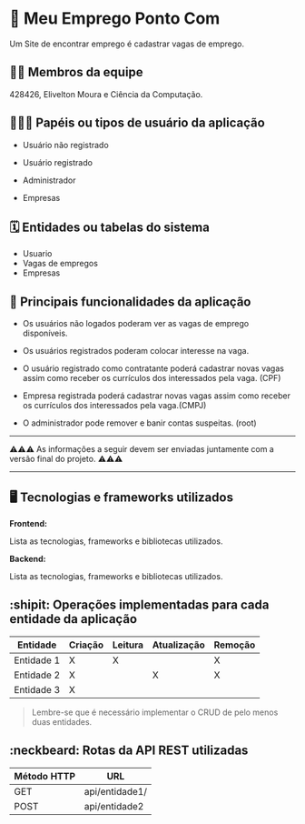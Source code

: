 # :checkered_flag: Meu Emprego Ponto Com 

Um Site de encontrar emprego é cadastrar vagas de emprego. 

## :technologist: Membros da equipe

428426, Elivelton Moura e Ciência da Computação.

## :people_holding_hands: Papéis ou tipos de usuário da aplicação

- Usuário não registrado

- Usuário registrado

- Administrador
- Empresas

## :spiral_calendar: Entidades ou tabelas do sistema

* Usuario
* Vagas de empregos
* Empresas

## :triangular_flag_on_post:	 Principais funcionalidades da aplicação

* Os usuários não logados poderam ver as vagas de emprego  disponíveis.

* Os usuários registrados poderam colocar interesse na vaga.
* O usuário registrado como contratante poderá cadastrar novas vagas assim como receber os currículos dos interessados pela vaga. (CPF)
* Empresa registrada poderá cadastrar novas vagas assim como receber os currículos dos interessados pela vaga.(CMPJ)
* O administrador pode remover e banir contas suspeitas. (root)



----

:warning::warning::warning: As informações a seguir devem ser enviadas juntamente com a versão final do projeto. :warning::warning::warning:


----

## :desktop_computer: Tecnologias e frameworks utilizados

**Frontend:**

Lista as tecnologias, frameworks e bibliotecas utilizados.

**Backend:**

Lista as tecnologias, frameworks e bibliotecas utilizados.


## :shipit: Operações implementadas para cada entidade da aplicação


| Entidade| Criação | Leitura | Atualização | Remoção |
| --- | --- | --- | --- | --- |
| Entidade 1 | X |  X  |  | X |
| Entidade 2 | X |    |  X | X |
| Entidade 3 | X |    |  |  |

> Lembre-se que é necessário implementar o CRUD de pelo menos duas entidades.

## :neckbeard: Rotas da API REST utilizadas

| Método HTTP | URL |
| --- | --- |
| GET | api/entidade1/|
| POST | api/entidade2 |
